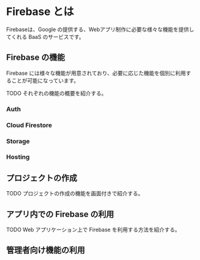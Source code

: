 # Firebase とは

Firebaseは、Google の提供する、Webアプリ制作に必要な様々な機能を提供してくれる BaaS のサービスです。

## Firebase の機能

Firebase には様々な機能が用意されており、必要に応じた機能を個別に利用することが可能になっています。

TODO それぞれの機能の概要を紹介する。

### Auth

### Cloud Firestore

### Storage

### Hosting 

## プロジェクトの作成

TODO プロジェクトの作成の機能を画面付きで紹介する。


## アプリ内での Firebase の利用

TODO Web アプリケーション上で Firebase を利用する方法を紹介する。

## 管理者向け機能の利用 









